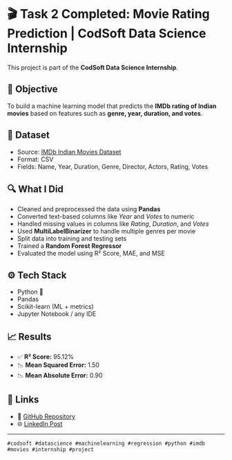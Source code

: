 
# 🎬 Task 2 Completed: Movie Rating Prediction | CodSoft Data Science Internship

This project is part of the **CodSoft Data Science Internship**.

## 📌 Objective

To build a machine learning model that predicts the **IMDb rating of Indian movies** based on features such as **genre, year, duration, and votes**.

## 📂 Dataset

- Source: [IMDb Indian Movies Dataset](https://www.kaggle.com/datasets/adrianmcmahon/imdb-india-movies)
- Format: CSV
- Fields: Name, Year, Duration, Genre, Director, Actors, Rating, Votes

## 🔍 What I Did

- Cleaned and preprocessed the data using **Pandas**
- Converted text-based columns like *Year* and *Votes* to numeric
- Handled missing values in columns like *Rating*, *Duration*, and *Votes*
- Used **MultiLabelBinarizer** to handle multiple genres per movie
- Split data into training and testing sets
- Trained a **Random Forest Regressor**
- Evaluated the model using R² Score, MAE, and MSE

## ⚙️ Tech Stack

- Python 🐍
- Pandas
- Scikit-learn (ML + metrics)
- Jupyter Notebook / any IDE

## 📈 Results

- ✅ **R² Score:** 95.12%
- 📉 **Mean Squared Error:** 1.50
- 📉 **Mean Absolute Error:** 0.90


## 🔗 Links

- 📂 [GitHub Repository](https://github.com/touqeer-raza06/CODSOFT)
- 🌐 [LinkedIn Post](https://www.linkedin.com/posts/mohammed-touqeer-raza-344304331_datascience-machinelearning-python-activity-7350486729297989632-EZpt?utm_source=share&utm_medium=member_desktop&rcm=ACoAAFOEUOQBwr88GAUekOiiQ6QdAq_Fz7v9ODI)

---

```text
#codsoft #datascience #machinelearning #regression #python #imdb #movies #internship #project
